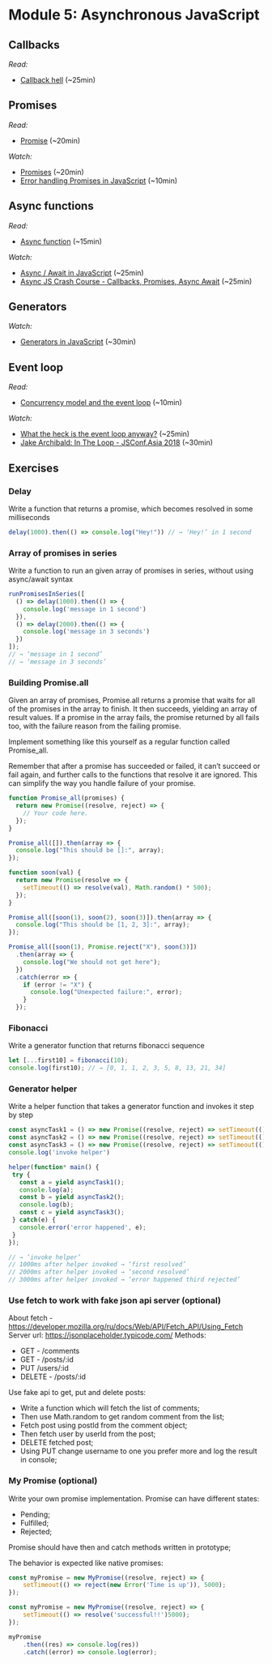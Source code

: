 # Module 5: Asynchronous JavaScript

## Callbacks

_Read:_

- [Callback hell](http://callbackhell.com/) (~25min)

## Promises

_Read:_

- [Promise](https://developer.mozilla.org/en-US/docs/Web/JavaScript/Reference/Global_Objects/Promise) (~20min)

_Watch:_

- [Promises](https://www.youtube.com/watch?v=2d7s3spWAzo) (~20min)
- [Error handling Promises in JavaScript](https://www.youtube.com/watch?v=f8IgdnYIwOU) (~10min)

## Async functions

_Read:_

- [Async function](https://developer.mozilla.org/en-US/docs/Web/JavaScript/Reference/Statements/async_function) (~15min)

_Watch:_

- [Async / Await in JavaScript](https://www.youtube.com/watch?v=568g8hxJJp4) (~25min)
- [Async JS Crash Course - Callbacks, Promises, Async Await](https://www.youtube.com/watch?v=PoRJizFvM7s) (~25min)

## Generators

_Watch:_

- [Generators in JavaScript](https://www.youtube.com/watch?v=ategZqxHkz4) (~30min)

## Event loop

_Read:_

- [Concurrency model and the event loop](https://developer.mozilla.org/en-US/docs/Web/JavaScript/EventLoop) (~10min)

_Watch:_

- [What the heck is the event loop anyway?](https://www.youtube.com/watch?v=8aGhZQkoFbQ) (~25min)
- [Jake Archibald: In The Loop - JSConf.Asia 2018](https://www.youtube.com/watch?v=cCOL7MC4Pl0) (~30min)

## Exercises

### Delay

Write a function that returns a promise, which becomes resolved in some milliseconds 

``` js
delay(1000).then(() => console.log("Hey!")) // → ‘Hey!’ in 1 second 
```

### Array of promises in series 

Write a function to run an given array of promises in series, without using async/await syntax 

``` js
runPromisesInSeries([ 
  () => delay(1000).then(() => { 
    console.log('message in 1 second') 
  }), 
  () => delay(2000).then(() => { 
    console.log('message in 3 seconds') 
  }) 
]); 
// → ‘message in 1 second’ 
// → ‘message in 3 seconds’ 
```

### Building Promise.all 

Given an array of promises, Promise.all returns a promise that waits for all of the promises in the array to finish. It then succeeds, yielding an array of result values. If a promise in the array fails, the promise returned by all fails too, with the failure reason from the failing promise. 

Implement something like this yourself as a regular function called Promise_all. 

Remember that after a promise has succeeded or failed, it can’t succeed or fail again, and further calls to the functions that resolve it are ignored. This can simplify the way you handle failure of your promise. 

``` js
function Promise_all(promises) { 
  return new Promise((resolve, reject) => { 
    // Your code here. 
  }); 
} 

Promise_all([]).then(array => { 
  console.log("This should be []:", array); 
}); 

function soon(val) { 
  return new Promise(resolve => { 
    setTimeout(() => resolve(val), Math.random() * 500); 
  }); 
} 

Promise_all([soon(1), soon(2), soon(3)]).then(array => { 
  console.log("This should be [1, 2, 3]:", array); 
}); 

Promise_all([soon(1), Promise.reject("X"), soon(3)]) 
  .then(array => { 
    console.log("We should not get here"); 
  }) 
  .catch(error => { 
    if (error != "X") { 
      console.log("Unexpected failure:", error); 
    } 
  }); 
```

### Fibonacci 

Write a generator function that returns fibonacci sequence 

``` js
let [...first10] = fibonacci(10); 
console.log(first10); // → [0, 1, 1, 2, 3, 5, 8, 13, 21, 34] 
```
 
 ### Generator helper 

Write a helper function that takes a generator function and invokes it step by step 

 ``` js
const asyncTask1 = () => new Promise((resolve, reject) => setTimeout(() => resolve('first resolved'), 1000)); 
const asyncTask2 = () => new Promise((resolve, reject) => setTimeout(() => resolve('second resolved'), 1000)); 
const asyncTask3 = () => new Promise((resolve, reject) => setTimeout(() => reject('third rejected'), 1000)); 
console.log('invoke helper') 

helper(function* main() { 
  try { 
    const a = yield asyncTask1(); 
    console.log(a); 
    const b = yield asyncTask2(); 
    console.log(b); 
    const c = yield asyncTask3(); 
  } catch(e) { 
    console.error('error happened', e); 
  } 
}); 

// → ‘invoke helper’ 
// 1000ms after helper invoked → ‘first resolved’ 
// 2000ms after helper invoked → ‘second resolved’ 
// 3000ms after helper invoked → ‘error happened third rejected’ 
 ```

 ### Use fetch to work with fake json api server (optional) 

About fetch - https://developer.mozilla.org/ru/docs/Web/API/Fetch_API/Using_Fetch 
Server url: https://jsonplaceholder.typicode.com/ 
Methods: 
*  GET - /comments 
*  GET - /posts/:id 
*  PUT /users/:id 
*  DELETE - /posts/:id 

Use fake api to get, put and delete posts: 

*  Write a function which will fetch the list of comments; 
*  Then use Math.random to get random comment from the list; 
*  Fetch post using postId from the comment object; 
*  Then fetch user by userId from the post; 
*  DELETE fetched post; 
*  Using PUT change username to one you prefer more and log the result in console; 

### My Promise (optional) 

Write your own promise implementation. 
Promise can have different states: 
*  Pending; 
*  Fulfilled; 
*  Rejected; 

Promise should have then and catch methods written in prototype; 

The behavior is expected like native promises: 

``` js
const myPromise = new MyPromise((resolve, reject) => { 
    setTimeout(() => reject(new Error('Time is up')), 5000); 
});  

const myPromise = new MyPromise((resolve, reject) => { 
    setTimeout(() => resolve('successful!!')5000); 
}); 

myPromise 
    .then((res) => console.log(res)) 
    .catch((error) => console.log(error); 
```
